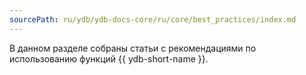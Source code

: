 ```yaml
---
sourcePath: ru/ydb/ydb-docs-core/ru/core/best_practices/index.md
---
```

В данном разделе собраны статьи с рекомендациями по использованию функций {{ ydb-short-name }}.
